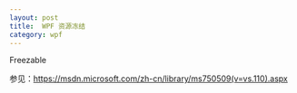 ```yaml
---
layout: post
title:  WPF 资源冻结 
category: wpf 
---
```


<!-- csdn -->
<!--more-->

<div id="toc"></div>

Freezable 

参见：https://msdn.microsoft.com/zh-cn/library/ms750509(v=vs.110).aspx
